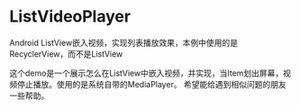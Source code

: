 # ListVideoPlayer
Android ListView嵌入视频，实现列表播放效果，本例中使用的是RecyclerView，而不是ListView


这个demo是一个展示怎么在ListView中嵌入视频，并实现，当Item划出屏幕，视频停止播放。使用的是系统自带的MediaPlayer。
希望能给遇到相似问题的朋友一些帮助。
